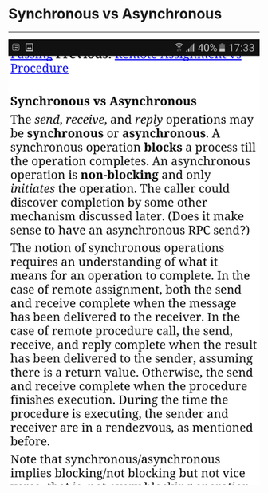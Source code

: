 # Synchronous vs Asynchronous



---

![](../media/Question-Synchronous-vs-Asynchronous-image1.png)



